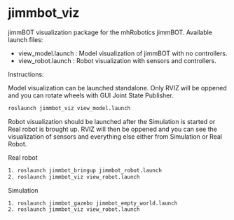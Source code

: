 jimmbot_viz
===========

jimmBOT visualization package for the mhRobotics jimmBOT. Available launch files:

 - view_model.launch : Model visualization of jimmBOT with no controllers.
 - view_robot.launch : Robot visualization with sensors and controllers.

Instructions:

Model visualization can be launched standalone. Only RVIZ will be oppened and you can rotate wheels with GUI Joint State Publisher.

```bash
roslaunch jimmbot_viz view_model.launch
```

Robot visualization should be launched after the Simulation is started or Real robot is brought up. RVIZ will then be oppened and you can see the visualization of sensors and everything else either from Simulation or Real Robot.

Real robot
```bash
1. roslaunch jimmbot_bringup jimmbot_robot.launch
2. roslaunch jimmbot_viz view_robot.launch
```

Simulation
```bash
1. roslaunch jimmbot_gazebo jimmbot_empty_world.launch
2. roslaunch jimmbot_viz view_robot.launch
```